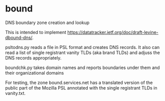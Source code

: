 # bound
DNS boundary zone creation and lookup

This is intended to implement <https://datatracker.ietf.org/doc/draft-levine-dbound-dns/>.

psltodns.py reads a file in PSL format and creates DNS records.  It also can read a list
of single registrant vanity TLDs (aka brand TLDs) and adjuss the DNS records appropriately.

boundchk.py takes domain names and reports boundaries under them and their organizational domains

For testing, the zone bound.services.net has a translated version of the public part of
the Mozilla PSL annotated with the single registrant TLDs in vanity.txt.

